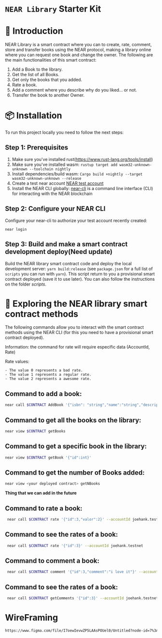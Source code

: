 # `NEAR Library` Starter Kit

📄 Introduction
==================

NEAR Library is a smart contract where you can to create, rate, comment, store and transfer books using the NEAR protocol, making a library online where you can request one book and change the owner. The following are the main functionalities of this smart contract:

1. Add a Book to the library.
2. Get the list of all Books.
3. Get only the books that you added. 
4. Rate a book.
5. Add a comment where you describe why do you liked... or not.
6. Transfer the book to another Owner.

📦 Installation
================

To run this project locally you need to follow the next steps:

Step 1: Prerequisites
------------------------------

1. Make sure you've installed rust(https://www.rust-lang.org/tools/install)
2. Make sure you've installed wasm: `rustup target add wasm32-unknown-unknown --toolchain nightly`
3. Install dependencies/build wasm: `Cargo build +nightly --target wasm32-unknown-unknown --release`
4. Create a test near account [NEAR test account](https://wallet.testnet.near.org/)
5. Install the NEAR CLI globally: [near-cli](https://docs.near.org/docs/tools/near-cli) is a command line interface (CLI) for interacting with the NEAR blockchain


Step 2: Configure your NEAR CLI
-------------------------------

Configure your near-cli to authorize your test account recently created:

    near login

Step 3: Build and make a smart contract development deploy(Need update)
--------------------------------

Build the NEAR library smart contract code and deploy the local development server: `yarn build:release` (see `package.json` for a full list of `scripts` you can run with `yarn`). This script return to you a provisional smart contract deployed (save it to use later). You can also follow the instructions on the folder *scripts*.


📑 Exploring the NEAR library smart contract methods 
==================

The following commands allow you to interact with the smart contract methods using the NEAR CLI (for this you need to have a provisional smart contract deployed).

Information: the command for rate will require especific data (AccountId, Rate)
 
Rate values: 

    - The value 0 represents a bad rate.
    - The value 1 represents a regular rate.  
    - The value 2 represents a awesome rate.    


Command to add a book: 
--------------------------------------------

```bash
near call $CONTRACT AddBook '{"isbn": "string","name":"string","description":"string","numpage":"number","author":"string","datepublished":"date","editions":"number"}' --account-id <your test account>
```

Command to get all the books on the library:
--------------------------------------------

```bash
near view $CONTRACT getBooks
```

Command to get a specific book in the library:
--------------------------------------------

```bash
near view $CONTRACT getBook '{"id":int}'
```

Command to get the number of Books added:
--------------------------------------------

```bash
near view <your deployed contract> getNBooks
```

**Thing that we can add in the future**

Command to rate a book:
--------------------------------------------

```bash
 near call $CONTRACT rate '{"id":3,"valor":2}' --accountId joehank.testnet
```
Command to see the rates of a book:
--------------------------------------------

```bash
 near call $CONTRACT rate '{"id":3}' --accountId joehank.testnet
```

Command to comment a book:
--------------------------------------------

```bash
 near call $CONTRACT comment '{"id":3,"comment":"i love it"}' --accountId joehank.testnet
```
Command to see the rates of a book:
--------------------------------------------

```bash
 near call $CONTRACT getComments '{"id":3}' --accountId joehank.testnet
```

WireFraming
================

```bash
https://www.figma.com/file/I7oewIevwZP5LAAsPOUel0/Untitled?node-id=7%3A49
```